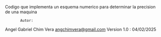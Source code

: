 Codigo que implementa un esquema numerico
 para determinar la precision de una maquina

           Autor:
   Angel Gabriel Chim Vera
   angchimvera@gmail.com
   Version 1.0 : 04/02/2025
